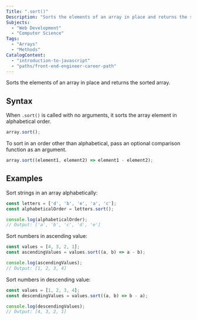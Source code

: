 ```yaml
---
Title: ".sort()"
Description: "Sorts the elements of an array in place and returns the sorted array."
Subjects:
  - "Web Development"
  - "Computer Science"
Tags:
  - "Arrays"
  - "Methods"
CatalogContent:
  - "introduction-to-javascript"
  - "paths/front-end-engineer-career-path"
---
```




Sorts the elements of an array in place and returns the sorted array.

## Syntax

When `.sort()` is called with no arguments, it sorts the array element in alphabetical order.

```js
array.sort();
```

To sort in an order other than alphabetical, pass an optional comparison function as an argument.

```js
array.sort((element1, element2) => element1 - element2);
```

## Examples

Sort strings in an array alphabetically:

```js
const letters = ['d', 'b', 'e', 'a', 'c'];
const alphabeticalOrder = letters.sort();

console.log(alphabeticalOrder);
// Output: ['a', 'b', 'c', 'd', 'e']
```

Sort numbers in ascending value:

```js
const values = [4, 3, 2, 1];
const ascendingValues = values.sort((a, b) => a - b);

console.log(ascendingValues);
// Output: [1, 2, 3, 4]
```

Sort numbers in descending value:
```js
const values = [1, 2, 3, 4];
const descendingValues = values.sort((a, b) => b - a);

console.log(descendingValues);
// Output: [4, 3, 2, 1]
```
